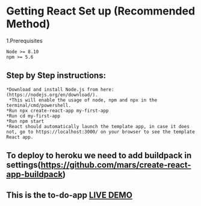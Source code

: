 # Getting React Set up (Recommended Method)
1.Prerequisites
```
Node >= 8.10
npm >= 5.6
```
## Step by Step instructions:
```
*Download and install Node.js from here:(https://nodejs.org/en/download/).
 *This will enable the usage of node, npm and npx in the terminal/cmd/powershell.
*Run npx create-react-app my-first-app
*Run cd my-first-app
*Run npm start
*React should automatically launch the template app, in case it does not, go to https://localhost:3000/ on your browser to see the template React app.
```
## To deploy to heroku we need to add buildpack in settings(https://github.com/mars/create-react-app-buildpack)
## This is the to-do-app [LIVE DEMO](https://shivato-do-app.herokuapp.com/)
